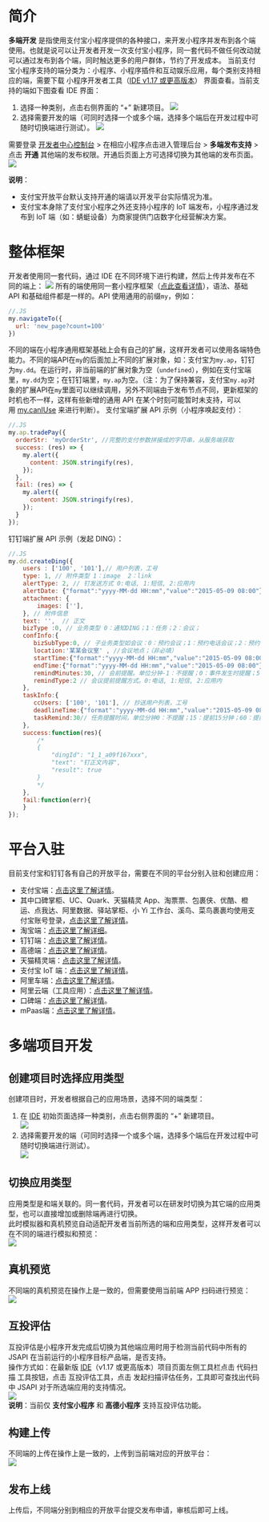
# 简介
**多端开发** 是指使用支付宝小程序提供的各种接口，来开发小程序并发布到各个端使用。也就是说可以让开发者开发一次支付宝小程序，同一套代码不做任何改动就可以通过发布到各个端，同时触达更多的用户群体，节约了开发成本。
当前支付宝小程序支持的端分类为：小程序、小程序插件和互动娱乐应用，每个类别支持相应的端，需要下载 小程序开发者工具（[IDE v1.17 或更高版本](https://opendocs.alipay.com/mini/ide/overview)） 界面查看。当前支持的端如下图查看 IDE 界面：

1. 选择一种类别，点击右侧界面的 “+” 新建项目。
![](http://mdn.alipayobjects.com/afts/img/A*YBavRZz0YP8AAAAAAAAAAAAAAa8wAA/original?bz=openpt_doc&t=pMWPghEzp7v96DN-WSu7jgAAAABkMK8AAAAA#align=left&display=inline&height=459&margin=%5Bobject%20Object%5D&originHeight=459&originWidth=1000&status=done&style=none&width=1000)  <br />
2. 选择需要开发的端（可同时选择一个或多个端，选择多个端后在开发过程中可随时切换端进行测试）。
![](http://mdn.alipayobjects.com/afts/img/A*NFC6Q5OMBe4AAAAAAAAAAAAAAa8wAA/original?bz=openpt_doc&t=d2kQzRmhl0cGrO6KLESnfQAAAABkMK8AAAAA#align=left&display=inline&height=645&margin=%5Bobject%20Object%5D&originHeight=645&originWidth=1500&status=done&style=none&width=1500)

需要登录 [开发者中心控制台](https://open.alipay.com/platform/developerIndex.htm) > 在相应小程序点击进入管理后台 > **多端发布支持** > 点击 **开通** 其他端的发布权限。开通后页面上方可选择切换为其他端的发布页面。<br />![](http://mdn.alipayobjects.com/afts/img/A*R-SaTKOYTj0AAAAAAAAAAAAAAa8wAA/original?bz=openpt_doc&t=IT6-AUj_iTmUoGf76F-nOAAAAABkMK8AAAAA#align=left&display=inline&height=812&margin=%5Bobject%20Object%5D&originHeight=812&originWidth=1863&status=done&style=none&width=1863)

**说明**：
- 支付宝开放平台默认支持开通的端请以开发平台实际情况为准。
- 支付宝本身除了支付宝小程序之外还支持小程序的 IoT 端发布，小程序通过发布到 IoT 端（如：蜻蜓设备）为商家提供门店数字化经营解决方案。<br />

# 整体框架
开发者使用同一套代码，通过 IDE 在不同环境下进行构建，然后上传并发布在不同的端上：
![](http://mdn.alipayobjects.com/afts/img/A*eL1FR5NXYe8AAAAAAAAAAAAAAa8wAA/original?bz=openpt_doc&t=qjfFLrwHFOehnhbTbB6wAgAAAABkMK8AAAAA#align=left&display=inline&height=588&margin=%5Bobject%20Object%5D&originHeight=588&originWidth=500&status=done&style=none&width=500)
所有的端使用同一套小程序框架（[点此查看详情](https://opendocs.alipay.com/mini/framework/overview)），语法、基础 API 和基础组件都是一样的。API 使用通用的前缀`my`，例如：

```javascript
//.JS
my.navigateTo({
  url: 'new_page?count=100'
})
```
不同的端在小程序通用框架基础上会有自己的扩展，这样开发者可以使用各端特色能力。不同的端API在`my`的后面加上不同的扩展对象，如：支付宝为`my.ap`，钉钉为`my.dd`。在运行时，非当前端的扩展对象为空（`undefined`），例如在支付宝端里，`my.dd`为空；在钉钉端里，`my.ap`为空。（注：为了保持兼容，支付宝`my.ap`对象的扩展API在`my`里面可以继续调用，另外不同端由于发布节点不同，更新框架的时机也不一样，这样有些新增的通用 API 在某个时刻可能暂时未支持，可以用 [my.canIUse](https://opendocs.alipay.com/mini/api/can-i-use) 来进行判断）。
支付宝端扩展 API 示例（小程序唤起支付）：

```javascript
//.JS
my.ap.tradePay({
  orderStr: 'myOrderStr', //完整的支付参数拼接成的字符串，从服务端获取
  success: (res) => {
    my.alert({
      content: JSON.stringify(res),
    });
  },
  fail: (res) => {
    my.alert({
      content: JSON.stringify(res),
    });
  }
});
```
钉钉端扩展 API 示例（发起 DING）：

```javascript
//.JS
my.dd.createDing({
    users : ['100', '101'],// 用户列表，工号
    type: 1, // 附件类型 1：image  2：link
    alertType: 2, // 钉发送方式 0:电话, 1:短信, 2:应用内
    alertDate: {"format":"yyyy-MM-dd HH:mm","value":"2015-05-09 08:00"},
    attachment: {
        images: [''],
    }, // 附件信息
    text: '',  // 正文
    bizType :0, // 业务类型 0：通知DING；1：任务；2：会议；
    confInfo:{
       bizSubType:0, // 子业务类型如会议：0：预约会议；1：预约电话会议；2：预约视频会议；（注：目前只有会议才有子业务类型）
       location:'某某会议室' , //会议地点；（非必填）
       startTime:{"format":"yyyy-MM-dd HH:mm","value":"2015-05-09 08:00"},// 会议开始时间
       endTime:{"format":"yyyy-MM-dd HH:mm","value":"2015-05-09 08:00"}, // 会议结束时间
       remindMinutes:30, // 会前提醒。单位分钟-1：不提醒；0：事件发生时提醒；5：提前5分钟；15：提前15分钟；30：提前30分钟；60：提前1个小时；1440：提前一天；
       remindType:2 // 会议提前提醒方式。0:电话, 1:短信, 2:应用内
    },
    taskInfo:{
       ccUsers: ['100', '101'], // 抄送用户列表，工号
       deadlineTime:{"format":"yyyy-MM-dd HH:mm","value":"2015-05-09 08:00"} , // 任务截止时间
       taskRemind:30// 任务提醒时间，单位分钟0：不提醒；15：提前15分钟；60：提前1个小时；180：提前3个小时；1440：提前一天；
    },
    success:function(res){
        /*
        {
            "dingId": "1_1_a09f167xxx",
            "text": "钉正文内容",
            "result": true
        }
        */   
    },
    fail:function(err){
    }
});
```

# 平台入驻
目前支付宝和钉钉各有自己的开放平台，需要在不同的平台分别入驻和创建应用：

- 支付宝端：[点击这里了解详情](https://opendocs.alipay.com/mini/introduce)。
- 其中口碑掌柜、UC、Quark、天猫精灵 App、淘票票、包裹侠、优酷、橙运、点我达、阿里数据、驿站掌柜、小 Yi 工作台、溪鸟、菜鸟裹裹均使用支付宝账号登录，[点击这里了解详情](https://opendocs.alipay.com/mini/introduce)。
- 淘宝端：[点击这里了解详细](https://miniapp.open.taobao.com/docV3.htm?docId=119114&docType=1&tag=dev)。
- 钉钉端：[点击这里了解详情](https://open-doc.dingtalk.com/microapp/personnal/fdzxvg)。
- 高德端：[点击这里了解详情](https://lbs.amap.com/)。
- 天猫精灵端：[点击这里了解详情](https://www.yuque.com/qw5nze/dgq1rx/fft03z)。
- 支付宝 IoT 端：[点击这里了解详情](https://opendocs.alipay.com/mini/multi-platform/vcs0fv)。
- 阿里车端：[点击这里了解详情](https://miniapp.alios.cn/#/document/info?path=%E6%96%B0%E6%89%8B%E6%8C%87%E5%8D%97/%E5%BC%80%E5%8F%91%E5%87%86%E5%A4%87/%E5%BC%80%E5%8F%91%E8%80%85%E5%85%A5%E9%A9%BB)。
- 阿里云端（工具应用）：[点击这里了解详情](https://help.aliyun.com/document_detail/163282.html?spm=a2c4g.11186623.6.566.2620a7232Y9xTW)。
- 口碑端：[点击这里了解详情](https://opendocs.alipay.com/mini/ide/koubei)。
- mPaas端：[点击这里了解详情](https://help.aliyun.com/document_detail/172408.html?spm=a2c4g.11186623.2.19.309e2e0bdPYChX)。

# 多端项目开发

## 创建项目时选择应用类型
创建项目时，开发者根据自己的应用场景，选择不同的端类型：

1. 在 [IDE](https://opendocs.alipay.com/mini/ide/download) 初始页面选择一种类别，点击右侧界面的 “+” 新建项目。<br />![](http://mdn.alipayobjects.com/afts/img/A*YBavRZz0YP8AAAAAAAAAAAAAAa8wAA/original?bz=openpt_doc&t=pMWPghEzp7v96DN-WSu7jgAAAABkMK8AAAAA#align=left&display=inline&height=459&margin=%5Bobject%20Object%5D&originHeight=459&originWidth=1000&status=done&style=none&width=1000)  <br />
1. 选择需要开发的端（可同时选择一个或多个端，选择多个端后在开发过程中可随时切换端进行测试）。<br />![](http://mdn.alipayobjects.com/afts/img/A*NFC6Q5OMBe4AAAAAAAAAAAAAAa8wAA/original?bz=openpt_doc&t=d2kQzRmhl0cGrO6KLESnfQAAAABkMK8AAAAA#align=left&display=inline&height=645&margin=%5Bobject%20Object%5D&originHeight=645&originWidth=1500&status=done&style=none&width=1500)  <br />

## 切换应用类型
应用类型是和端关联的。同一套代码，开发者可以在研发时切换为其它端的应用类型，也可以直接增加或删除端再进行切换。<br />此时模拟器和真机预览自动适配开发者当前所选的端和应用类型，这样开发者可以在不同的端进行模拟和预览：<br />![](http://mdn.alipayobjects.com/afts/img/A*CYfdQrS9rjEAAAAAAAAAAAAAAa8wAA/original?bz=openpt_doc&t=NJqxhzZH-Em8i8Lq5f4i7QAAAABkMK8AAAAA#align=left&display=inline&height=642&margin=%5Bobject%20Object%5D&originHeight=642&originWidth=1806&status=done&style=none&width=1806)

## 真机预览
不同端的真机预览在操作上是一致的，但需要使用当前端 APP 扫码进行预览：<br />![](https://cdn.nlark.com/lark/0/2018/png/71/1534131204065-3e701aa0-68ed-427d-a4af-a0f33aeecf5a.png#align=left&display=inline&height=522&margin=%5Bobject%20Object%5D&originHeight=1727&originWidth=2467&status=done&style=none&width=746)

## 互投评估
互投评估是小程序开发完成后切换为其他端应用时用于检测当前代码中所有的 JSAPI 在当前运行的小程序目标产品端，是否支持。<br />操作方式如：在最新版 [IDE](https://opendocs.alipay.com/mini/ide/download)（v1.17 或更高版本）项目页面左侧工具栏点击 代码扫描 工具按钮，点击 互投评估工具，点击 发起扫描评估任务，工具即可查找出代码中 JSAPI 对于所选端应用的支持情况。<br />![](http://mdn.alipayobjects.com/afts/img/A*GLDaRqYlXfAAAAAAAAAAAAAAAa8wAA/original?bz=openpt_doc&t=OUcAVbJgH1XQ7mv1fgPPFwAAAABkMK8AAAAA#align=left&display=inline&height=704&margin=%5Bobject%20Object%5D&originHeight=704&originWidth=1059&status=done&style=none&width=1059)<br />**说明**：当前仅 **支付宝小程序** 和 **高德小程序** 支持互投评估功能。

## 构建上传
不同端的上传在操作上是一致的，上传到当前端对应的开放平台：<br />![](https://cdn.nlark.com/lark/0/2018/png/71/1534131244642-c681d19a-0f21-4e74-ba8b-4e8ce4270647.png#align=left&display=inline&height=526&margin=%5Bobject%20Object%5D&originHeight=1744&originWidth=2473&status=done&style=none&width=746)

## 发布上线
上传后，不同端分别到相应的开放平台提交发布申请，审核后即可上线。
